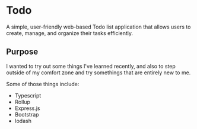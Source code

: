 # Todo
A simple, user-friendly web-based Todo list application that allows users to create, manage, and organize their tasks efficiently.

## Purpose
I wanted to try out some things I've learned recently, and also to step outside of my comfort zone and try somethings that are entirely new to me. 

Some of those things include:
- Typescript
- Rollup
- Express.js
- Bootstrap
- lodash